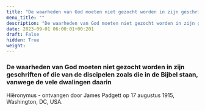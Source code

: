 ```yaml
---
title: "De waarheden van God moeten niet gezocht worden in zijn geschriften of die van de discipelen zoals die in de Bijbel staan, vanwege de vele dwalingen daarin"
menu_title: ""
description: "De waarheden van God moeten niet gezocht worden in zijn geschriften of die van de discipelen zoals die in de Bijbel staan, vanwege de vele dwalingen daarin"
date: 2023-09-01 06:00:01+00:201
draft: False
hidden: True
weight:
---
```

### De waarheden van God moeten niet gezocht worden in zijn geschriften of die van de discipelen zoals die in de Bijbel staan, vanwege de vele dwalingen daarin

Hiëronymus - ontvangen door James Padgett op 17 augustus 1915, Washington, DC, USA.
